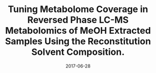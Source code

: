 ---
doi: 10.1021/acs.analchem.7b00475
journal: Analytical chemistry
title: Tuning Metabolome Coverage in Reversed Phase LC-MS Metabolomics of MeOH Extracted Samples Using the Reconstitution Solvent Composition.
date: 2017-06-28
authors: Lindahl, A, Sääf, S, Lehtiö, J, Nordström, A
---